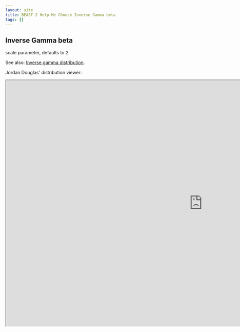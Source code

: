 ```yaml
---
layout: site
title: BEAST 2 Help Me Choose Inverse Gamma beta
tags: []
---
```


## Inverse Gamma beta

scale parameter, defaults to 2


See also: [Inverse gamma distribution](https://en.wikipedia.org/wiki/Inverse-gamma_distribution).


Jordan Douglas' distribution viewer: 
<iframe width='1224' height='768' src='https://jordandouglas.github.io/distributions/' title='Distribution Viewer'></iframe>
